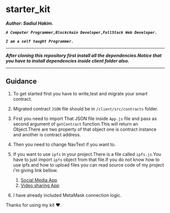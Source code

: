 # starter_kit

**_Author: Sadiul Hakim._**

**_`A Computer Programmer,Blockchain Developer,FullStack Web Developer.`_**

**_`I am a self taught Programmer.`_**

---

**_After cloning this repository first install all the dependencies.Notice that you have to install dependencies inside client folder also._**

---

## Guidance

1. To get started first you have to write,test and migrate your smart contract.
2. Migrated contract `JSON` file should be in `/client/src/contracts` folder.
3. First you need to import That JSON file inside `App.js` file and pass as second argument of `getContract` function.This will return an Object.There are two property of that object one is contract instance and another is contract address.

4. Then you need to change NavText if you want to.

5. If you want to use `ipfs` in your project.There is a file called `ipfs.js`.You have to just import `ipfs` object from that file.If you do not know how to use ipfs and how to upload files you can read source code of my project i'm giving link bellow.

   1. [Social Media App](https://github.com/SU-HAKIM/DSocial-Media)
   2. [Video sharing App](https://github.com/SU-HAKIM/DVideo)

6. I have already included MetaMask connection logic.

Thanks for using my kit ❤.

